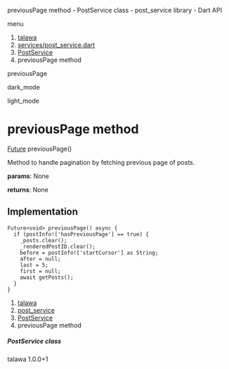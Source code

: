 




previousPage method - PostService class - post\_service library - Dart API







menu

1. [talawa](../../index.html)
2. [services/post\_service.dart](../../file-___home_harshil_Desktop_open-source_palisadoes_talawa_lib_services_post_service/)
3. [PostService](../../file-___home_harshil_Desktop_open-source_palisadoes_talawa_lib_services_post_service/PostService-class.html)
4. previousPage method

previousPage


dark\_mode

light\_mode




# previousPage method


[Future](https://api.flutter.dev/flutter/dart-core/Future-class.html)<void>
previousPage()

Method to handle pagination by fetching previous page of posts.

**params**:
None

**returns**:
None


## Implementation

```
Future<void> previousPage() async {
  if (postInfo!['hasPreviousPage'] == true) {
    _posts.clear();
    _renderedPostID.clear();
    before = postInfo!['startCursor'] as String;
    after = null;
    last = 5;
    first = null;
    await getPosts();
  }
}
```

 


1. [talawa](../../index.html)
2. [post\_service](../../file-___home_harshil_Desktop_open-source_palisadoes_talawa_lib_services_post_service/)
3. [PostService](../../file-___home_harshil_Desktop_open-source_palisadoes_talawa_lib_services_post_service/PostService-class.html)
4. previousPage method

##### PostService class





talawa
1.0.0+1






